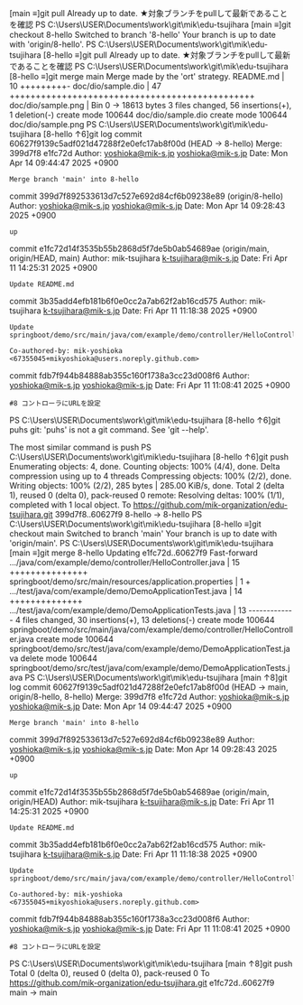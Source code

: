  [main ≡]git pull
Already up to date.   ★対象ブランチをpullして最新であることを確認
PS C:\Users\USER\Documents\work\git\mik\edu-tsujihara
 [main ≡]git checkout 8-hello
Switched to branch '8-hello'
Your branch is up to date with 'origin/8-hello'.
PS C:\Users\USER\Documents\work\git\mik\edu-tsujihara
 [8-hello ≡]git pull
Already up to date.   ★対象ブランチをpullして最新であることを確認
PS C:\Users\USER\Documents\work\git\mik\edu-tsujihara
 [8-hello ≡]git merge main
Merge made by the 'ort' strategy.
 README.md          |  10 +++++++++-
 doc/dio/sample.dio |  47 +++++++++++++++++++++++++++++++++++++++++++++++
 doc/dio/sample.png | Bin 0 -> 18613 bytes
 3 files changed, 56 insertions(+), 1 deletion(-)
 create mode 100644 doc/dio/sample.dio
 create mode 100644 doc/dio/sample.png
PS C:\Users\USER\Documents\work\git\mik\edu-tsujihara
 [8-hello ↑6]git log
commit 60627f9139c5adf021d47288f2e0efc17ab8f00d (HEAD -> 8-hello)
Merge: 399d7f8 e1fc72d
Author: yoshioka@mik-s.jp <yoshioka@mik-s.jp>
Date:   Mon Apr 14 09:44:47 2025 +0900

    Merge branch 'main' into 8-hello

commit 399d7f892533613d7c527e692d84cf6b09238e89 (origin/8-hello)
Author: yoshioka@mik-s.jp <yoshioka@mik-s.jp>
Date:   Mon Apr 14 09:28:43 2025 +0900

    up

commit e1fc72d14f3535b55b2868d5f7de5b0ab54689ae (origin/main, origin/HEAD, main)
Author: mik-tsujihara <k-tsujihara@mik-s.jp>
Date:   Fri Apr 11 14:25:31 2025 +0900

    Update README.md

commit 3b35add4efb181b6f0e0cc2a7ab62f2ab16cd575
Author: mik-tsujihara <k-tsujihara@mik-s.jp>
Date:   Fri Apr 11 11:18:38 2025 +0900

    Update springboot/demo/src/main/java/com/example/demo/controller/HelloController.java

    Co-authored-by: mik-yoshioka <67355045+mikyoshioka@users.noreply.github.com>

commit fdb7f944b84888ab355c160f1738a3cc23d008f6
Author: yoshioka@mik-s.jp <yoshioka@mik-s.jp>
Date:   Fri Apr 11 11:08:41 2025 +0900

    #8 コントローラにURLを設定
PS C:\Users\USER\Documents\work\git\mik\edu-tsujihara
 [8-hello ↑6]git puhs
git: 'puhs' is not a git command. See 'git --help'.

The most similar command is
        push
PS C:\Users\USER\Documents\work\git\mik\edu-tsujihara
 [8-hello ↑6]git push
Enumerating objects: 4, done.
Counting objects: 100% (4/4), done.
Delta compression using up to 4 threads
Compressing objects: 100% (2/2), done.
Writing objects: 100% (2/2), 285 bytes | 285.00 KiB/s, done.
Total 2 (delta 1), reused 0 (delta 0), pack-reused 0
remote: Resolving deltas: 100% (1/1), completed with 1 local object.
To https://github.com/mik-organization/edu-tsujihara.git
   399d7f8..60627f9  8-hello -> 8-hello
PS C:\Users\USER\Documents\work\git\mik\edu-tsujihara
 [8-hello ≡]git checkout main
Switched to branch 'main'
Your branch is up to date with 'origin/main'.
PS C:\Users\USER\Documents\work\git\mik\edu-tsujihara
 [main ≡]git merge 8-hello
Updating e1fc72d..60627f9
Fast-forward
 .../java/com/example/demo/controller/HelloController.java | 15 +++++++++++++++
 springboot/demo/src/main/resources/application.properties |  1 +
 .../test/java/com/example/demo/DemoApplicationTest.java   | 14 ++++++++++++++
 .../test/java/com/example/demo/DemoApplicationTests.java  | 13 -------------
 4 files changed, 30 insertions(+), 13 deletions(-)
 create mode 100644 springboot/demo/src/main/java/com/example/demo/controller/HelloController.java
 create mode 100644 springboot/demo/src/test/java/com/example/demo/DemoApplicationTest.java
 delete mode 100644 springboot/demo/src/test/java/com/example/demo/DemoApplicationTests.java
PS C:\Users\USER\Documents\work\git\mik\edu-tsujihara
 [main ↑8]git log
commit 60627f9139c5adf021d47288f2e0efc17ab8f00d (HEAD -> main, origin/8-hello, 8-hello)
Merge: 399d7f8 e1fc72d
Author: yoshioka@mik-s.jp <yoshioka@mik-s.jp>
Date:   Mon Apr 14 09:44:47 2025 +0900

    Merge branch 'main' into 8-hello

commit 399d7f892533613d7c527e692d84cf6b09238e89
Author: yoshioka@mik-s.jp <yoshioka@mik-s.jp>
Date:   Mon Apr 14 09:28:43 2025 +0900

    up

commit e1fc72d14f3535b55b2868d5f7de5b0ab54689ae (origin/main, origin/HEAD)
Author: mik-tsujihara <k-tsujihara@mik-s.jp>
Date:   Fri Apr 11 14:25:31 2025 +0900

    Update README.md

commit 3b35add4efb181b6f0e0cc2a7ab62f2ab16cd575
Author: mik-tsujihara <k-tsujihara@mik-s.jp>
Date:   Fri Apr 11 11:18:38 2025 +0900

    Update springboot/demo/src/main/java/com/example/demo/controller/HelloController.java

    Co-authored-by: mik-yoshioka <67355045+mikyoshioka@users.noreply.github.com>

commit fdb7f944b84888ab355c160f1738a3cc23d008f6
Author: yoshioka@mik-s.jp <yoshioka@mik-s.jp>
Date:   Fri Apr 11 11:08:41 2025 +0900

    #8 コントローラにURLを設定
PS C:\Users\USER\Documents\work\git\mik\edu-tsujihara
 [main ↑8]git push
Total 0 (delta 0), reused 0 (delta 0), pack-reused 0
To https://github.com/mik-organization/edu-tsujihara.git
   e1fc72d..60627f9  main -> main